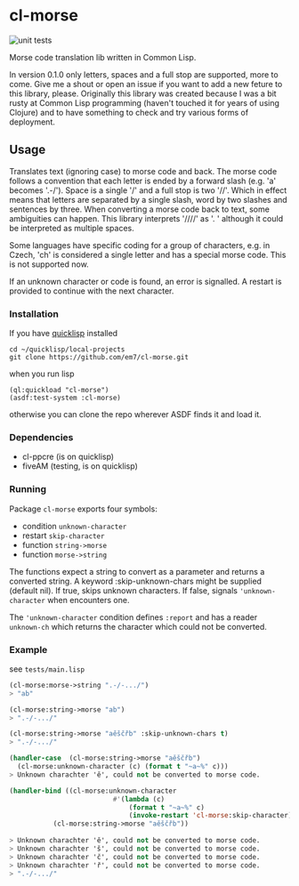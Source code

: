# cl-morse

![unit tests](https://github.com/em7/cl-morse/actions/workflows/test-cl.yml/badge.svg)

Morse code translation lib written in Common Lisp.

In version 0.1.0 only letters, spaces and a full stop are supported, more to come. Give me a shout or open an issue if you want to add a new feture to this library, please. Originally this library was created because I was a bit rusty at Common Lisp programming (haven't touched it for years of using Clojure) and to have something to check and try various forms of deployment.

## Usage

Translates text (ignoring case) to morse code and back. The morse code follows a convention that each letter is ended by a forward slash (e.g. 'a' becomes '.-/'). Space is a single '/' and a full stop is two '//'. Which in effect means that letters are separated by a single slash, word by two slashes and sentences by three. When converting a morse code back to text, some ambiguities can happen. This library interprets '////' as '. ' although it could be interpreted as multiple spaces.

Some languages have specific coding for a group of characters, e.g. in Czech, 'ch' is considered a single letter and has a special morse code. This is not supported now.

If an unknown character or code is found, an error is signalled. A restart is provided to continue with the next character.

### Installation

If you have [quicklisp](https://www.quicklisp.org/) installed


```
cd ~/quicklisp/local-projects
git clone https://github.com/em7/cl-morse.git
```

when you run lisp

```
(ql:quickload "cl-morse")
(asdf:test-system :cl-morse)
```

otherwise you can clone the repo wherever ASDF finds it and load it.

### Dependencies

- cl-ppcre (is on quicklisp)
- fiveAM (testing, is on quicklisp)

### Running

Package `cl-morse` exports four symbols:

- condition `unknown-character`
- restart `skip-character`
- function `string->morse`
- function `morse->string`

The functions expect a string to convert as a parameter and returns a converted string. A keyword :skip-unknown-chars might be supplied (default nil). If true, skips unknown characters. If false, signals `'unknown-character` when encounters one.

The `'unknown-character` condition defines `:report` and has a reader `unknown-ch` which returns the character which could not be converted.

### Example

see `tests/main.lisp`

```lisp
(cl-morse:morse->string ".-/-.../")
> "ab"

(cl-morse:string->morse "ab")
> ".-/-.../"

(cl-morse:string->morse "aěščřb" :skip-unknown-chars t)
> ".-/-.../"

(handler-case  (cl-morse:string->morse "aěščřb")
  (cl-morse:unknown-character (c) (format t "~a~%" c)))
> Unknown charachter 'ě', could not be converted to morse code.

(handler-bind ((cl-morse:unknown-character
                          #'(lambda (c)
                              (format t "~a~%" c)
                              (invoke-restart 'cl-morse:skip-character))))
           (cl-morse:string->morse "aěščřb"))
           
> Unknown charachter 'ě', could not be converted to morse code.
> Unknown charachter 'š', could not be converted to morse code.
> Unknown charachter 'č', could not be converted to morse code.
> Unknown charachter 'ř', could not be converted to morse code.
> ".-/-.../"
```

